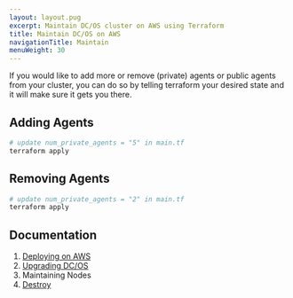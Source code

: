 ```yaml
---
layout: layout.pug
excerpt: Maintain DC/OS cluster on AWS using Terraform
title: Maintain DC/OS on AWS
navigationTitle: Maintain
menuWeight: 30
---
```


If you would like to add more or remove (private) agents or public agents from your cluster, you can do so by telling terraform your desired state and it will make sure it gets you there.

## Adding Agents

```bash
# update num_private_agents = "5" in main.tf
terraform apply
```

## Removing Agents

```bash
# update num_private_agents = "2" in main.tf
terraform apply
```

## Documentation

1. [Deploying on AWS](./install/README.md)
2. [Upgrading DC/OS](./upgrade/README.md)
3. Maintaining Nodes
4. [Destroy](./destroy/README.md)
